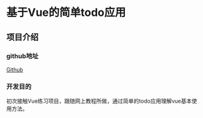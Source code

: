 # 基于Vue的简单todo应用

## 项目介绍

### github地址

[Github](https://github.com/Encaik/Encaik-todo)

### 开发目的

初次接触Vue练习项目，跟随网上教程所做，通过简单的todo应用理解vue基本使用方法。
